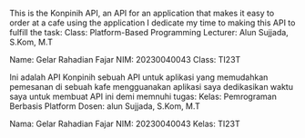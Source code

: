 This is the Konpinih API, an API for an application that makes it easy to order at a cafe using the application
I dedicate my time to making this API to fulfill the task:
Class: Platform-Based Programming
Lecturer: Alun Sujjada, S.Kom, M.T

Name: Gelar Rahadian Fajar
NIM: 20230040043
Class: TI23T

Ini adalah API Konpinih sebuah API untuk aplikasi yang memudahkan pemesanan di sebuah kafe mengguanakan aplikasi
saya dedikasikan waktu saya untuk membuat API ini demi memnuhi tugas:
Kelas: Pemrograman Berbasis Platform
Dosen: alun Sujjada, S.Kom, M.T

Nama: Gelar Rahadian Fajar
NIM: 20230040043
Kelas: TI23T
